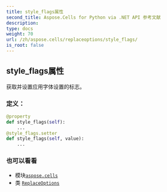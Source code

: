 ```yaml
---
title: style_flags属性
second_title: Aspose.Cells for Python via .NET API 参考文献
description:
type: docs
weight: 70
url: /zh/aspose.cells/replaceoptions/style_flags/
is_root: false
---
```

## style_flags属性

获取并设置应用字体设置的标志。
### 定义：
```python
@property
def style_flags(self):
    ...
@style_flags.setter
def style_flags(self, value):
    ...
```

### 也可以看看
* 模块[`aspose.cells`](../../)
* 类 [`ReplaceOptions`](/cells/python-net/zh/aspose.cells/replaceoptions)
